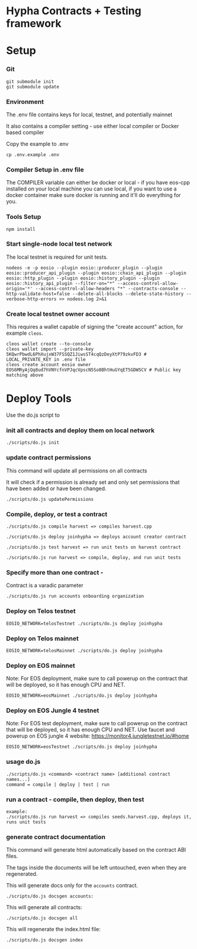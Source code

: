 # Hypha Contracts + Testing framework

# Setup

### Git
```
git submodule init
git submodule update
```


### Environment

The .env file contains keys for local, testnet, and potentially mainnet

It also contains a compiler setting - use either local compiler or Docker based compiler

Copy the example to .env

```
cp .env.example .env
```

### Compiler Setup in .env file

The COMPILER variable can either be docker or local - if you have eos-cpp installed on your local machine you can use local, if you want to use a docker container make sure docker is running and it'll do everything for you.

### Tools Setup

```
npm install
```

### Start single-node local test network

The local testnet is required for unit tests.

```
nodeos -e -p eosio --plugin eosio::producer_plugin --plugin eosio::producer_api_plugin --plugin eosio::chain_api_plugin --plugin eosio::http_plugin --plugin eosio::history_plugin --plugin eosio::history_api_plugin --filter-on="*" --access-control-allow-origin='*' --access-control-allow-headers "*" --contracts-console --http-validate-host=false --delete-all-blocks --delete-state-history --verbose-http-errors >> nodeos.log 2>&1
```

### Create local testnet owner account

This requires a wallet capable of signing the "create account" action, for example `cleos`.

```
cleos wallet create --to-console
cleos wallet import --private-key 5KQwrPbwdL6PhXujxW37FSSQZ1JiwsST4cqQzDeyXtP79zkvFD3 # LOCAL_PRIVATE_KEY in .env file
cleos create account eosio owner EOS6MRyAjQq8ud7hVNYcfnVPJqcVpscN5So8BhtHuGYqET5GDW5CV # Public key matching above
```

# Deploy Tools

Use the do.js script to 

### init all contracts and deploy them on local network

```
./scripts/do.js init
```

### update contract permissions

This command will update all permissions on all contracts

It will check if a permission is already set and only set permissions that
have been added or have been changed.

```
./scripts/do.js updatePermissions
```

### Compile, deploy, or test a contract

```
./scripts/do.js compile harvest => compiles harvest.cpp
```
```
./scripts/do.js deploy joinhypha => deploys account creator contract
```
```
./scripts/do.js test harvest => run unit tests on harvest contract
```
```
./scripts/do.js run harvest => compile, deploy, and run unit tests
```
### Specify more than one contract - 

Contract is a varadic parameter

```
./scripts/do.js run accounts onboarding organization
```

### Deploy on Telos testnet
```
EOSIO_NETWORK=telosTestnet ./scripts/do.js deploy joinhypha
```
### Deploy on Telos mainnet
```
EOSIO_NETWORK=telosMainnet ./scripts/do.js deploy joinhypha
```
### Deploy on EOS mainnet

Note: For EOS deployment, make sure to call powerup on the contract that will
be deployed, so it has enough CPU and NET. 

```
EOSIO_NETWORK=eosMainnet ./scripts/do.js deploy joinhypha
```
### Deploy on EOS Jungle 4 testnet 
Note: For EOS test deployment, make sure to call powerup on the contract that will
be deployed, so it has enough CPU and NET. 
Use faucet and powerup on EOS jungle 4 website: https://monitor4.jungletestnet.io/#home

```
EOSIO_NETWORK=eosTestnet ./scripts/do.js deploy joinhypha
```

### usage do.js 
```
./scripts/do.js <command> <contract name> [additional contract names...]
command = compile | deploy | test | run
```


### run a contract - compile, then deploy, then test 

```
example: 
./scripts/do.js run harvest => compiles seeds.harvest.cpp, deploys it, runs unit tests
```

### generate contract documentation

This command will generate html automatically based on the contract ABI files.

The <comment> tags inside the documents will be left untouched, even when they are regenerated.


This will generate docs only for the `accounts` contract.
```
./scripts/do.js docsgen accounts:
```

This will generate all contracts:
```
./scripts/do.js docsgen all
```

This will regenerate the index.html file:
```
./scripts/do.js docsgen index
```
